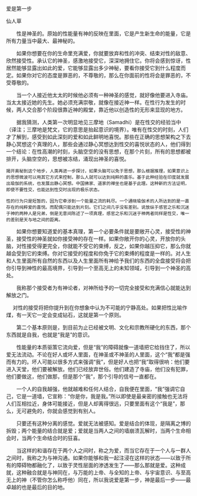 爱是第一步

仙人草


　　性是神圣的。原始的性能量有神的反映在里面，它是产生新生命的能量，它是所有力量当中最大、最神秘的。

　　如果你想要在你的生命里充满爱，你就要放弃和性的冲突、结束对性的敌意、欣然接受性。承认它的神圣，感激地接受它，深深地拥住它。你将会感到惊讶，性居然能够显露出如此的爱，它能够显露出多少神秘，要看你接受它到什么程度而定。如果你对它的态度是罪恶的，不尊敬的，那么在你面前的性将会是罪恶的，不受尊敬的。

　　当一个人接近他太太的时候他必须有一种神圣的感觉，就好像他要进入寺庙。当太太接近她的先生。她必须充满崇敬，就像在接近神一样。在性行为发生的时候，两人交合那个阶段很靠近神的殿堂，靠近他以创造性的无形来显现的地方。

　　据我猜测，人类第一次明显地见三摩地（Samadhi）是在性交的经验当中（译注；三摩地是梵文，它的意思是抬起意识的境界）。唯有在性交的时刻，人们才了解到，感受到如此深刻的爱和如此鲜明地喜悦。那些在正确的思想架构之下去静心冥想这个真理的人，那些会通过静心冥想达到性交的喜悦状态的人，他们得到一个结论：在性高潮的时刻，头脑空空的没有思想，在那个片刻，所有的思想都被排开，头脑空空的，思想被冻结，涌现出神圣的喜悦。

    揭开奥秘到这个地步，人类再进一步探讨，如果头脑可以免于思想，那么根据推理，如果意识上的思想微波可以用其它方式来控制，那么人就可以达到纯粹的喜乐。基于此种经验在印度就发展出瑜伽的系统，也发展出静心冥想。中国佛家、道家的禅坐也是基于此理。这种新的方法证明，即使不要性交，也能达到性交时出现的极乐状态。　　

    性的行为只是短暂的，因为它牵涉到一个能量之流的耗尽。一个通晓瑜伽术的人所达到的是一直存在的纯粹爱的喜悦。而配偶只能达到片刻。它们之间几乎没有差别。说放纵于感官之乐和沉迷于神的两种人是兄弟，倒是无意间陈述了一项真理，感官之乐和沉迷于神两者同样是性交，唯一的差别是天与地之间的距离。

　　如果你想要知道爱的基本真理，第一个必要条件就是要敞开心灵，接受性的神圣，接受性的神圣就如你接受神的存在一样。如果你敞开你的心灵，开放你的头脑，对性接受得更完全，你就能不受它的束缚，反之，如果你越压抑它，那么你就越会受到它的束缚。你对它接受的程度和你免于它的束缚的程度是一样的。对人生和人生里面所有自然的东西以及人生里面所有神给予我们的东西的全盘接受将会把你引导到神性的最高境界，引导到一个至高无上的未知领域，引导到一个神圣的高处。

　　我称那个接受者为有神论者，对神所给予的一切完全接受和充满信心就能达到解放之门。

　 对性的接受将把你提升到在你想象中认为不可能的宁静高处。如果把性比喻作煤，有一天它一定会变成钻石，这就是第一个原则。

　　第二个基本原则是，到目前为止已经被文明、文化和宗教所硬化的东西，那个东西就是自我，也就是“我是”的意识。

　　性能量的本质驱策它流向爱，但是“我”的障碍就像一道墙把它给挡住了，所以爱无法流动。不论在好人或坏人里面，在神圣或不神圣的人里面，这个“我”都是强而有力的。坏人可能以很多方式来强调“我”，但是好人也把“我”取得很响：他们要进入天堂，他们要被解放。他们已经放弃世俗。他们建造了寺庙，他们没有犯罪，他们要做这，他们做那，但是那个“我”，那个引导的信号一直都在。

　　一个人的自我越强，他就越难和任何人结合，自我便在里面，“我”强调它自己，它是一道墙，它宣称：“你是你，我是我。”所以即使是最亲密的接触也无法将人们互相拉近，身体可能接近，但是人却离得很远，只要里面有这个“我是”，那么，无可避免的，你就会感觉到有别人。

　　只要还有这种分离的感觉。爱就无法被感知。爱是结合的体现，是隔离之博的拆毁；两个能量的结合就是爱；爱就是当两人之间的墙崩溃瓦解时，当两个生命相会时，当两个生命结合时的狂喜。

　　当这样的和谐存在于两个人之间时，称之为爱，而当它存在于一个人与一群人之间时，我称之为与神沟通。如果你能够和我一起注浸在这样的状态——以致于所有的障碍物都融化了，以致于灵性层面的渗透发生了——那么那就是爱。这种成就，这种融合就是与神同在，与万能的上帝、与全知的上帝、与宇宙意识、与至高无上的神（不管你怎么称呼他）同在，所以我说爱是第一步，神是最后一步——最卓越的也是最后的目的地。



